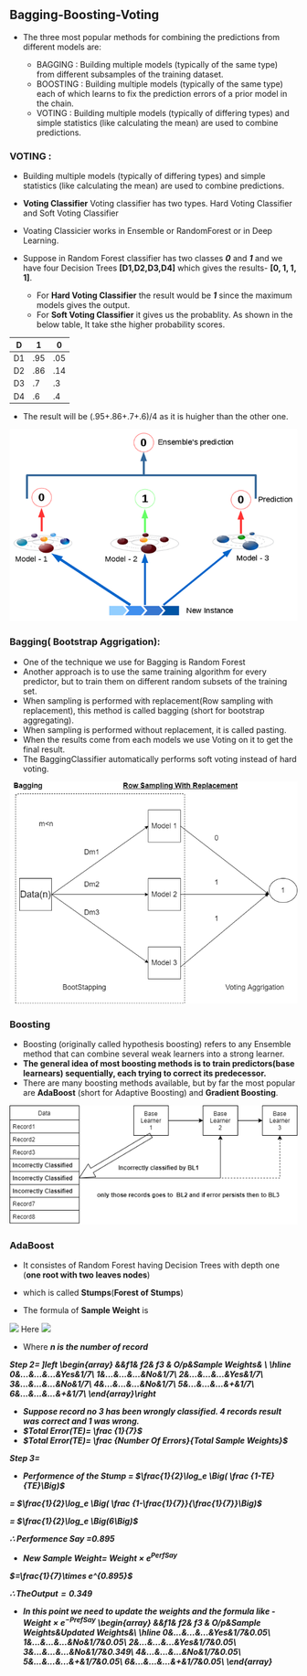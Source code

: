 ## Bagging-Boosting-Voting

* The three most popular methods for combining the predictions from different models are:

    * BAGGING : Building multiple models (typically of the same type) from different subsamples of the training dataset.
    * BOOSTING : Building multiple models (typically of the same type) each of which learns to fix the prediction errors of a prior model in the chain.
    * VOTING : Building multiple models (typically of differing types) and simple statistics (like calculating the mean) are used to combine predictions.
    
    
### VOTING :
* Building multiple models (typically of differing types) and simple statistics (like calculating the mean) are used to combine predictions.

* **Voting Classifier** Voting classifier has two types. Hard Voting Classifier and Soft Voting Classifier
* Voating Classicier works in Ensemble or RandomForest or in Deep Learning.
* Suppose in Random Forest classifier has two classes ***0*** and ***1*** and we have four Decision Trees **[D1,D2,D3,D4]** which gives the results- **[0, 1, 1, 1]**.
    * For **Hard Voting Classifier** the result would be ***1*** since the maximum models gives the output.
    * For **Soft Voting Classifier** it gives us the probablity. As shown in the below table, It take sthe higher probability scores.
    
| D | **1** | **0** |
|----|-------|-------|
| D1 | .95 | .05 |
| D2 | .86 | .14 |
| D3 | .7 | .3 |
| D4 | .6 | .4 |


* The result will be (.95+.86+.7+.6)/4 as it is huigher than the other one.

![Hard Voting](voting.png)



### Bagging( Bootstrap Aggrigation):

* One of the technique we use for Bagging is Random Forest
* Another approach is to use the same training algorithm for every predictor, but to train them on different random subsets of the training set. 
* When sampling is performed with replacement(Row sampling with replacement), this method is called bagging (short for bootstrap aggregating). 
* When sampling is performed without replacement, it is called pasting.
* When the results come from each models we use Voting on it to get the final result.
* The BaggingClassifier automatically performs soft voting instead of hard voting.



![bootstapping.png](bootstapping.png)



### Boosting


* Boosting (originally called hypothesis boosting) refers to any Ensemble method that can combine several weak learners into a strong learner. 
* **The general idea of most boosting methods is to train predictors(base learnears) sequentially, each trying to correct its predecessor.**
* There are many boosting methods available, but by far the most popular are **AdaBoost** (short for Adaptive Boosting) and **Gradient Boosting**.

![boosting.png](boosting.png)


### AdaBoost

* It consistes of Random Forest having Decision Trees with depth one (**one root with two leaves nodes**) 
* which is called **Stumps**(**Forest of Stumps**)

* The formula of **Sample Weight** is  
<img src="https://render.githubusercontent.com/render/math?math=W=\frac {1}{n}">
Here
<img src="https://render.githubusercontent.com/render/math?math=W=\frac {1}{7}">
          
* Where  <b><i>n<b><i> is the number of record

Step 2=
\]left \begin{array}
  &&f1& f2& f3 & O/p&Sample Weights& \\
  \hline
  0&...&...&...&Yes&1/7\\
  1&...&...&...&No&1/7\\
  2&...&...&...&Yes&1/7\\
  3&...&...&...&No&1/7\\
  4&...&...&...&No&1/7\\
  5&...&...&...&+&1/7\\
  6&...&...&...&+&1/7\\ 
 \end{array}\right


* Suppose record no 3 has been wrongly classified. 4 records result was correct and 1 was wrong.
* $Total Error(TE)= \frac {1}{7}$ 
* $Total Error(TE)= \frac {Number Of Errors}{Total Sample Weights}$ 

Step 3=
* **Performence of the Stump** = $\frac{1}{2}\log_e \Big( \frac {1-TE}{TE}\Big)$

$=$ $\frac{1}{2}\log_e \Big( \frac {1-\frac{1}{7}}{\frac{1}{7}}\Big)$

$=$ $\frac{1}{2}\log_e \Big(6\Big)$

$\therefore$ Performence Say =$0.895$ 



* **New Sample Weight**=
$Weight\times  e^{Perf Say}$

$=\frac{1}{7}\times e^{0.895}$

$\therefore The Output=0.349$


* In this point we need to update the weights and the formula like - $Weight\times  e^{-Pref Say}$
\begin{array}
  &&f1& f2& f3 & O/p&Sample Weights&Updated Weights&\\
  \hline
  0&...&...&...&Yes&1/7&0.05\\
  1&...&...&...&No&1/7&0.05\\
  2&...&...&...&Yes&1/7&0.05\\
  3&...&...&...&No&1/7&0.349\\
  4&...&...&...&No&1/7&0.05\\
  5&...&...&...&+&1/7&0.05\\
  6&...&...&...&+&1/7&0.05\\ 
 \end{array}

